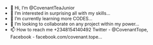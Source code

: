 - 👋 Hi, I’m @CovenantTeaJunior
- 👀 I’m interested in surprising all with my skills...
- 🌱 I’m currently learning more CODES...
- 💞️ I’m looking to collaborate on any project within my power...
- 📫 How to reach me +2348154140492 Twitter - @CovenantTope, Facebook - facebook.com/covenant.tope...

<!---
CovenantElijah/CovenantElijah is a ✨ special ✨ repository because its `README.md` (this file) appears on your GitHub profile.
You can click the Preview link to take a look at your changes.
--->
